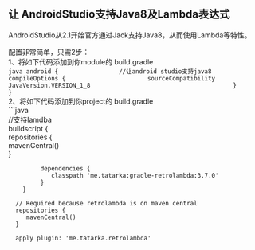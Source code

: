 让 AndroidStudio支持Java8及Lambda表达式
------------

AndroidStudio从2.1开始官方通过Jack支持Java8，从而使用Lambda等特性。

配置非常简单，只需2步：<br/>
    1、将如下代码添加到你module的 build.gradle    <br/>
    ```java
        android {                
          //让android studio支持java8                  
          compileOptions {                      
              sourceCompatibility JavaVersion.VERSION_1_8                                       
          }             
        }       
    ```
    <br/>
    2、将如下代码添加到你project的 build.gradle    <br/>
    ```java                 
        //支持lamdba                  
        buildscript {               
             repositories {             
                mavenCentral()              
             }              
                        
             dependencies {                 
                classpath 'me.tatarka:gradle-retrolambda:3.7.0'
             }              
        }                 

      // Required because retrolambda is on maven central                       
      repositories {                    
         mavenCentral()                     
      }                 
                    
      apply plugin: 'me.tatarka.retrolambda'            
  ```
  
